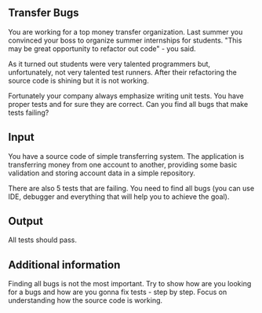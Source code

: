## Transfer Bugs
You are working for a top money transfer organization. Last summer you convinced your boss to organize summer internships for students. "This may be great opportunity to refactor out code" - you said.

As it turned out students were very talented programmers but, unfortunately, not very talented test runners. After their refactoring the source code is shining but it is not working.

Fortunately your company always emphasize writing unit tests. You have proper tests and for sure they are correct. Can you find all bugs that make tests failing?

## Input
You have a source code of simple transferring system. The application is transferring money from one account to another, providing some basic validation and storing account data in a simple repository.

There are also 5 tests that are failing. You need to find all bugs (you can use IDE, debugger and everything that will help you to achieve the goal).

## Output
All tests should pass.

## Additional information
Finding all bugs is not the most important. Try to show how are you looking for a bugs and how are you gonna fix tests - step by step. Focus on understanding how the source code is working. 
